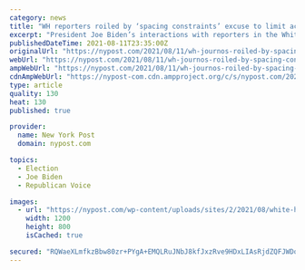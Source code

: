 ```yaml
---
category: news
title: "WH reporters roiled by ‘spacing constraints’ excuse to limit access to Biden Q&As"
excerpt: "President Joe Biden’s interactions with reporters in the White House East Room have resembled press conferences but his staff selects which reporters attend, citing “spacing"
publishedDateTime: 2021-08-11T23:35:00Z
originalUrl: "https://nypost.com/2021/08/11/wh-journos-roiled-by-spacing-constraints-to-biden-pressers/"
webUrl: "https://nypost.com/2021/08/11/wh-journos-roiled-by-spacing-constraints-to-biden-pressers/"
ampWebUrl: "https://nypost.com/2021/08/11/wh-journos-roiled-by-spacing-constraints-to-biden-pressers/amp/"
cdnAmpWebUrl: "https://nypost-com.cdn.ampproject.org/c/s/nypost.com/2021/08/11/wh-journos-roiled-by-spacing-constraints-to-biden-pressers/amp/"
type: article
quality: 130
heat: 130
published: true

provider:
  name: New York Post
  domain: nypost.com

topics:
  - Election
  - Joe Biden
  - Republican Voice

images:
  - url: "https://nypost.com/wp-content/uploads/sites/2/2021/08/white-house-reporters-roiled-434.jpg?quality=90&strip=all&w=1200"
    width: 1200
    height: 800
    isCached: true

secured: "RQWaeXLmfkzBbw80zr+PYgA+EMQLRuJNbJ8kfJxzRve9HDxLIAsRjdZQFJWDoWC01/KK/4iT9kppSLT4YB3X7x4gWKmYmeEqA1godkpT22y0NDZ1bgFzLj2OYsIdzsYB9SCbybRTQ4FulXTEnU3kP5ECaLYpR/OzHsJDx+/2un5Rh2ucWzY0CPgwvL8mkfMld2ciyxYoNZXB5dyQDlMuBdCZGwmBxnp3N8FMWKiAczD4EIkmfFlsQ9F07NRmJp2Ga6Ax+nXMcN+auRBmVD9qZQUlM/6TdX+CeW4CyU/aD9N/V3P9gFbJQkeQq64Jfy/fEcQGwGeLHxMBx0Y/YZvgIxHrj/zLcXs7zwFeoABcVlg=;UHkA12RYYJixHE7ApPPmXQ=="
---
```


